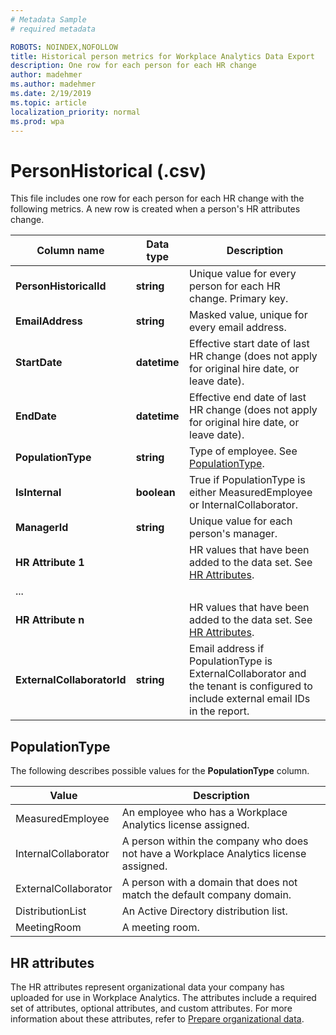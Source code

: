 ```yaml
---
# Metadata Sample
# required metadata

ROBOTS: NOINDEX,NOFOLLOW
title: Historical person metrics for Workplace Analytics Data Export
description: One row for each person for each HR change
author: madehmer
ms.author: madehmer
ms.date: 2/19/2019
ms.topic: article
localization_priority: normal
ms.prod: wpa
---
```


# PersonHistorical (.csv)

This file includes one row for each person for each HR change with the following metrics. A new row is created when a person's HR attributes change.
  
|Column name|Data type|Description|
|-----------------|---------------|-----------------|
|**PersonHistoricalId**|**string**|Unique value for every person for each HR change. Primary key.|
|**EmailAddress**|**string**|Masked value, unique for every email address.|  
|**StartDate**|**datetime**|Effective start date of last HR change (does not apply for original hire date, or leave date).|
|**EndDate**|**datetime**|Effective end date of last HR change (does not apply for original hire date, or leave date).|
|**PopulationType**|**string**|Type of employee. See [PopulationType](#populationtype).|
|**IsInternal**|**boolean**|True if PopulationType is either MeasuredEmployee or InternalCollaborator.|
|**ManagerId**|**string**|Unique value for each person's manager.|
|**HR Attribute 1**||HR values that have been added to the data set. See [HR Attributes](#hr-attributes).|
|   ...   |||
|**HR Attribute n**||HR values that have been added to the data set. See [HR Attributes](#hr-attributes).|
|**ExternalCollaboratorId**|**string**|Email address if PopulationType is ExternalCollaborator and the tenant is configured to include external email IDs in the report.|

## PopulationType

The following describes possible values for the **PopulationType** column.

|Value|Description|
|------|------|
|MeasuredEmployee|An employee who has a Workplace Analytics license assigned.|
|InternalCollaborator |A person within the company who does not have a Workplace Analytics license assigned.|
|ExternalCollaborator |A person with a domain that does not match the default company domain.|
|DistributionList |An Active Directory distribution list.|
|MeetingRoom |A meeting room.|

## HR attributes

The HR attributes represent organizational data your company has uploaded for use in Workplace Analytics. The attributes include a required set of attributes, optional attributes, and custom attributes. For more information about these attributes, refer to [Prepare organizational data](../setup/prepare-organizational-data.md).
